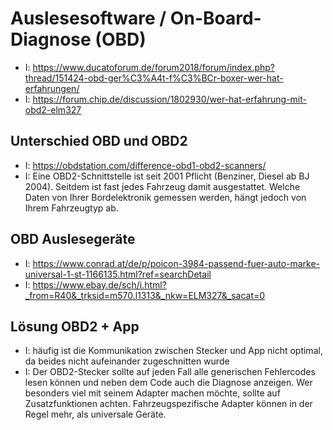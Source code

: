 # Auslesesoftware / On-Board-Diagnose (OBD)

- I: https://www.ducatoforum.de/forum2018/forum/index.php?thread/151424-obd-ger%C3%A4t-f%C3%BCr-boxer-wer-hat-erfahrungen/
- I: https://forum.chip.de/discussion/1802930/wer-hat-erfahrung-mit-obd2-elm327

## Unterschied OBD und OBD2
- I: https://obdstation.com/difference-obd1-obd2-scanners/
- I: Eine OBD2-Schnittstelle ist seit 2001 Pflicht (Benziner, Diesel ab BJ 2004). Seitdem ist fast jedes Fahrzeug damit ausgestattet. Welche Daten von Ihrer Bordelektronik gemessen werden, hängt jedoch von Ihrem Fahrzeugtyp ab.

## OBD Auslesegeräte
- I: https://www.conrad.at/de/p/poicon-3984-passend-fuer-auto-marke-universal-1-st-1166135.html?ref=searchDetail
- I: https://www.ebay.de/sch/i.html?_from=R40&_trksid=m570.l1313&_nkw=ELM327&_sacat=0

## Lösung OBD2 + App
- I: häufig ist die Kommunikation zwischen Stecker und App nicht optimal, da beides nicht aufeinander zugeschnitten wurde
- I: Der OBD2-Stecker sollte auf jeden Fall alle generischen Fehlercodes lesen können und neben dem Code auch die Diagnose anzeigen. Wer besonders viel mit seinem Adapter machen möchte, sollte auf Zusatzfunktionen achten. Fahrzeugspezifische Adapter können in der Regel mehr, als universale Geräte.
